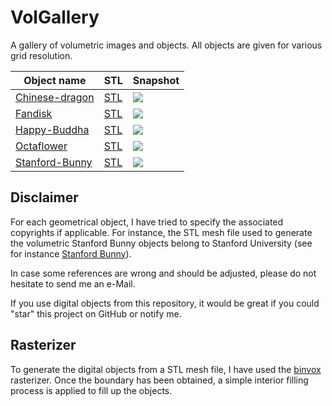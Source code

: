 # VolGallery

A gallery of volumetric images and objects. All objects are given for various grid resolution.


Object name | STL | Snapshot
----------- | --- | --------
[Chinese-dragon](https://github.com/dcoeurjo/VolGallery/tree/master/Chinese-dragon) | [STL](https://github.com/dcoeurjo/VolGallery/tree/master/Chinese-dragon/dragon.stl) | ![](https://raw.githubusercontent.com/dcoeurjo/VolGallery/master/Chinese-dragon/dragon.png)
[Fandisk](https://github.com/dcoeurjo/VolGallery/tree/master/Fandisk) | [STL](https://github.com/dcoeurjo/VolGallery/tree/master/Fandisk/fandisk.stl) | ![](https://raw.githubusercontent.com/dcoeurjo/VolGallery/master/Fandisk/fandisk.png)
[Happy-Buddha](https://github.com/dcoeurjo/VolGallery/tree/master/Happy-Buddha) | [STL](https://github.com/dcoeurjo/VolGallery/tree/master/Happy-Buddha/buddha.stl) | ![](https://raw.githubusercontent.com/dcoeurjo/VolGallery/master/Happy-Buddha/buddha.png)
[Octaflower](https://github.com/dcoeurjo/VolGallery/tree/master/Octaflower) | [STL](https://github.com/dcoeurjo/VolGallery/tree/master/Octaflower/octa-flower17k.stl) | ![](https://raw.githubusercontent.com/dcoeurjo/VolGallery/master/Octaflower/octa-flower.png)
[Stanford-Bunny](https://github.com/dcoeurjo/VolGallery/tree/master/Stanford-Bunny) | [STL](https://github.com/dcoeurjo/VolGallery/tree/master/Stanford-Bunny/bunny.stl) | ![](https://raw.githubusercontent.com/dcoeurjo/VolGallery/master/Stanford-Bunny/bunny.png)




## Disclaimer

For each geometrical object, I have tried to specify the associated
copyrights if applicable. For instance, the STL mesh file used to
generate the volumetric Stanford Bunny objects belong to Stanford
University  (see for instance
[Stanford Bunny](https://github.com/dcoeurjo/VolGallery/tree/master/Stanford-Bunny/)). 

In case some references are wrong and should be adjusted, please do
not hesitate to send me an e-Mail.

If you use digital objects from this repository, it would be great if
you could "star" this project on GitHub or notify me.


## Rasterizer

To generate the digital objects  from a STL mesh file, I have used the
[binvox](http://www.cs.princeton.edu/~min/binvox/) rasterizer. Once
the boundary has been obtained, a simple interior filling process is
applied to fill up the objects.



